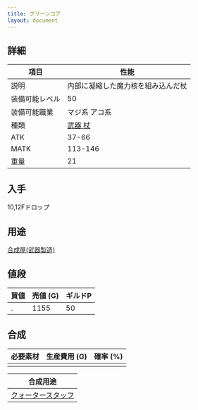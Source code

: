 ```yaml
---
title: グリーンコア
layout: document
---
```

## 詳細


|項目|性能|
|---|---|
|説明|内部に凝縮した魔力核を組み込んだ杖|
|装備可能レベル|50|
|装備可能職業|マジ系 アコ系|
|種類|[武器 杖](武器(杖))|
|ATK|37-66|
|MATK|113-146|
|重量|21|

## 入手

10,12Fドロップ

## 用途

[合成屋(武器製造)](合成屋(武器製造))

## 値段


|買値|売値 (G)|ギルドP|
|---|---|---|
|.|1155|50|

## 合成


|必要素材|生産費用 (G)|確率 (%)|
|---|---|---|
||||


|合成用途|
|---|
|[クォータースタッフ](クォータースタッフ)|